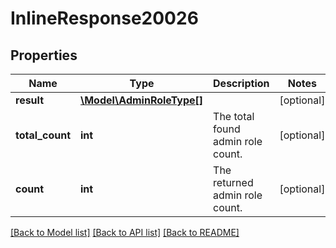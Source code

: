 # InlineResponse20026

## Properties
Name | Type | Description | Notes
------------ | ------------- | ------------- | -------------
**result** | [**\Model\AdminRoleType[]**](AdminRoleType.md) |  | [optional] 
**total_count** | **int** | The total found admin role count. | [optional] 
**count** | **int** | The returned admin role count. | [optional] 

[[Back to Model list]](../README.md#documentation-for-models) [[Back to API list]](../README.md#documentation-for-api-endpoints) [[Back to README]](../README.md)


